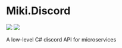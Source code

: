 # Miki.Discord
![](https://img.shields.io/nuget/dt/Miki.Discord.svg?style=for-the-badge)
![](https://img.shields.io/discord/160067691783127041.svg?style=for-the-badge&logo=discord)

A low-level C# discord API for microservices
